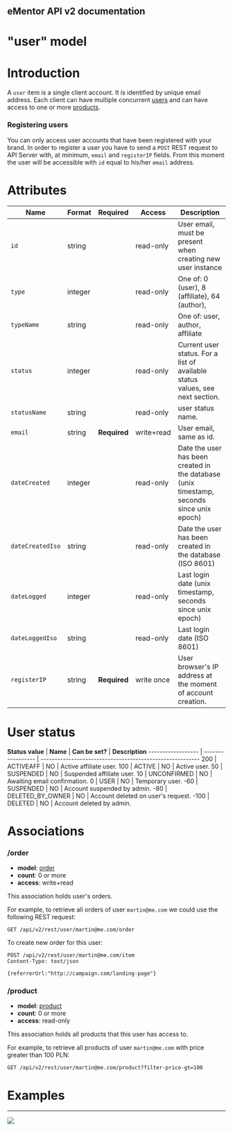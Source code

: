 eMentor API v2 documentation
--------------------------------

# "user" model #

Introduction
==============

A `user` item is a single client account. It is identified by unique email address. Each client can have multiple
concurrent [users](user.md) and can have access to one or more [products](product.md).

### Registering users

You can only access user accounts that have been registered with your brand. In order to register a user you have to
send a `POST` REST request to API Server with, at minimum, `email` and `registerIP` fields. From this moment the user
will be accessible with `id` equal to his/her `email` address.


Attributes
==============

  **Name**         | **Format**    | **Required** | **Access** | **Description**
------------------ | ------------- | ------------ | ---------- | --------------------
  `id`             | string        |              | read-only  | User email, must be present when creating new user instance
  `type`           | integer       |              | read-only  | One of: 0 (user), 8 (affiliate), 64 (author),
  `typeName`       | string        |              | read-only  | One of: user, author, affiliate
  `status`         | integer       |              | read-only  | Current user status. For a list of available status values, see next section.
  `statusName`     | string        |              | read-only  | user status name.
  `email`          | string        | **Required** | write+read | User email, same as id.
  `dateCreated`    | integer       |              | read-only  | Date the user has been created in the database (unix timestamp, seconds since unix epoch)
  `dateCreatedIso` | string        |              | read-only  | Date the user has been created in the database (ISO 8601)
  `dateLogged`     | integer       |              | read-only  | Last login date (unix timestamp, seconds since unix epoch)
  `dateLoggedIso`  | string        |              | read-only  | Last login date (ISO 8601)
  `registerIP`     | string        | **Required** | write once | User browser's IP address at the moment of account creation.


User status
==============

 **Status value**   |  **Name**         | **Can be set?** | **Description**
 ------------------ | ----------------- | ---------------------------------------------------------
 200                | ACTIVEAFF         | NO              | Active affiliate user.
 100                | ACTIVE            | NO              | Active user.
 50                 | SUSPENDED         | NO              | Suspended affiliate user.
 10                 | UNCONFIRMED       | NO              | Awaiting email confirmation.
 0                  | USER              | NO              | Temporary user.
 -60                | SUSPENDED         | NO              | Account suspended by admin.
 -80                | DELETED_BY_OWNER  | NO              | Account deleted on user's request.
 -100               | DELETED           | NO              | Account deleted by admin.

Associations
==============

### /order

 * **model**: [order](order.md)
 * **count**: 0 or more
 * **access**: write+read

This association holds user's orders.

For example, to retrieve all orders of user `martin@me.com` we could use the following REST request:

    GET /api/v2/rest/user/martin@me.com/order

To create new order for this user:

    POST /api/v2/rest/user/martin@me.com/item
    Content-Type: text/json

    {referrerUrl:"http://campaign.com/landing-page"}

### /product

 * **model**: [product](product.md)
 * **count**: 0 or more
 * **access**: read-only

This association holds all products that this user has access to.

For example, to retrieve all products of user `martin@me.com` with price greater than 100 PLN:

    GET /api/v2/rest/user/martin@me.com/product?filter-price-gt=100




Examples
==============



----
![](http://www.ementor.pl/img/logo-white.png)
